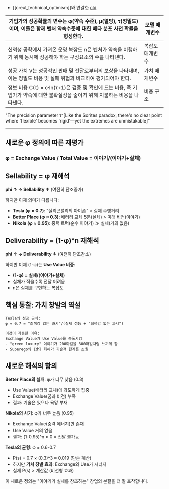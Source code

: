 - [[creul_technical_optimism]]와 연결한 [cld](https://claude.ai/share/67ecc3d1-e881-46c8-92c5-3b172193cbba)

| 기업가의 성공확률의  변수는 φ(약속 수준), μ(열망), τ(정밀도)이며, 이들은 함께 벤처 약속수준에 대한 베타 분포 사전 확률을 형성한다.                                                                                                                               | 모델 매개변수                                                                                      |
| -------------------------------------------------------------------------------------------------------------------------------------------------------------------------------------------------------------- | -------------------------------------------------------------------------------------------- |
| 신뢰성 공학에서 가져온 운영 복잡도 n은 벤처가 약속을 이행하기 위해 동시에 성공해야 하는 구성요소의 수를 나타낸다.                                                                                                                                              | 복잡도 매개변수                                                                                     |
| 성공 가치 V는 성공적인 판매 및 전달로부터의 보상을 나타내며, 이는 정밀도 비용 및 실패 위험과 비교하여 평가되어야 한다.                                                                                                                                          | 가치 매개변수                                                                                      |
| 정보 비용 C(τ) = c·ln(τ+1)은 검증 및 확인에 드는 비용, 즉 기업가가 약속에 대한 불확실성을 줄이기 위해 지불하는 비용을 나타낸다.                                                                                                                              | 비용 구조                                                                                        |
"The precision parameter τ^[Like the Sorites paradox, there's no clear 
point where 'flexible' becomes 'rigid'—yet the extremes are unmistakable]"


-----

## 새로운 φ 정의에 따른 재평가

### φ = Exchange Value / Total Value = 이야기/(이야기+실체)

## Sellability = φ 재해석

**phi ↑ → Sellability ↑** (여전히 단조증가)

하지만 이제 의미가 다릅니다:

- **Tesla (φ ≈ 0.7)**: "실리콘밸리의 아이폰" > 실제 주행거리
- **Better Place (φ ≈ 0.3)**: 배터리 교체 5분(실체) > 미래 비전(이야기)
- **Nikola (φ ≈ 0.95)**: 중력 트럭(순수 이야기) ≫ 실체(거의 없음)

## Deliverability = (1-φ)^n 재해석

**phi ↑ → Deliverability ↓** (여전히 단조감소)

하지만 이제 (1-φ)는 **Use Value 비중**:

- **(1-φ) = 실체/(이야기+실체)**
- 실체가 적을수록 전달 어려움
- n은 실체를 구현하는 복잡도

## 핵심 통찰: 가치 창발의 역설

```
Tesla의 성공 공식:
φ ≈ 0.7 = "죄책감 없는 과시"/(실제 성능 + "죄책감 없는 과시")

이것이 작동한 이유:
Exchange Value가 Use Value를 증폭시킴
- "green luxury" 이야기가 200마일을 300마일처럼 느끼게 함
- Superego와 Id의 화해가 기술적 한계를 초월
```

## 새로운 해석의 함의

**Better Place의 실패**: φ가 너무 낮음 (0.3)

- Use Value(배터리 교체)에 과도하게 집중
- Exchange Value(꿈과 비전) 부족
- 결과: 기술은 있으나 욕망 부재

**Nikola의 사기**: φ가 너무 높음 (0.95)

- Exchange Value(중력 에너지)만 존재
- Use Value 거의 없음
- 결과: (1-0.95)^n ≈ 0 = 전달 불가능

**Tesla의 균형**: φ ≈ 0.6-0.7

- P(s) = 0.7 × (0.3)^3 ≈ 0.019 (단순 계산)
- 하지만 **가치 창발 효과**: Exchange와 Use가 시너지
- 실제 P(s) > 계산값 (비선형 효과)

이 새로운 정의는 "이야기가 실체를 창조하는" 창업의 본질을 더 잘 포착합니다.